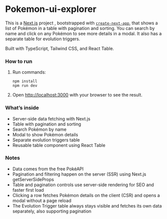 # Pokemon-ui-explorer
This is a [Next.js](https://nextjs.org) project , bootstrapped with [`create-next-app`](https://nextjs.org/docs/pages/api-reference/create-next-app), that shows a list of Pokémon in a table with pagination and sorting. You can search by name and click on any Pokémon to see more details in a modal. It also has a separate table for evolution triggers.

Built with TypeScript, Tailwind CSS, and React Table.

### How to run
1. Run commands: 
    ```
    npm install
    npm run dev
    ```
2. Open [http://localhost:3000](http://localhost:3000) with your browser to see the result.


### What’s inside
- Server-side data fetching with Next.js
- Table with pagination and sorting
- Search Pokémon by name
- Modal to show Pokémon details
- Separate evolution triggers table
- Reusable table component using React Table

### Notes
- Data comes from the free PokéAPI
- Pagination and filtering happen on the server (SSR) using Next.js getServerSideProps
- Table and pagination controls use server-side rendering for SEO and faster first load
- Clicking a row fetches Pokémon details on the client (CSR) and opens a modal without a page reload
- The Evolution Trigger table always stays visible and fetches its own data separately, also supporting pagination


